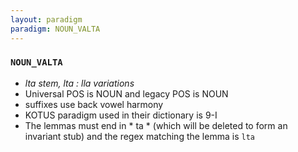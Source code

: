 ```yaml
---
layout: paradigm
paradigm: NOUN_VALTA
---
```

### ` NOUN_VALTA `

* _lta stem, lta : lla variations_
* Universal POS is NOUN and legacy POS is NOUN
* suffixes use back vowel harmony
* KOTUS paradigm used in their dictionary is 9-I
* The lemmas must end in * ta * (which will be deleted to form an invariant stub) and the regex matching the lemma is ` lta `
